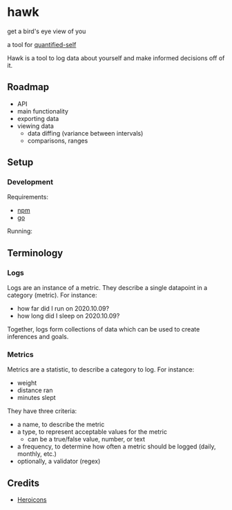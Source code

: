 # hawk

get a bird's eye view of you

a tool for [quantified-self](https://en.wikipedia.org/wiki/Quantified_self)

Hawk is a tool to log data about yourself and make informed decisions off of it.

## Roadmap

+ API
+ main functionality
+ exporting data
+ viewing data
  + data diffing (variance between intervals)
  + comparisons, ranges

## Setup

### Development

Requirements:

+ [npm](https://www.npmjs.com/)
+ [go]()

Running:

## Terminology

### Logs

Logs are an instance of a metric. They describe a single datapoint in a category (metric). For instance:

+ how far did I run on 2020.10.09?
+ how long did I sleep on 2020.10.09?

Together, logs form collections of data which can be used to create inferences and goals.

### Metrics

Metrics are a statistic, to describe a category to log. For instance:

+ weight
+ distance ran
+ minutes slept

They have three criteria:

+ a name, to describe the metric
+ a type, to represent acceptable values for the metric
  + can be a true/false value, number, or text
+ a frequency, to determine how often a metric should be logged (daily, monthly, etc.)
+ optionally, a validator (regex)

## Credits

+ [Heroicons](https://heroicons.dev/)
